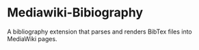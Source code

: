 Mediawiki-Bibiography
=====================

A bibliography extension that parses and renders BibTex files into MediaWiki pages.

